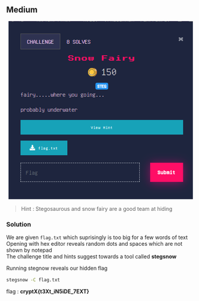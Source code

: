 ## Medium

<p align="center"><img src="header.png" width="" height=""/></p>

> Hint : Stegosaurous and snow fairy are a good team at hiding

### Solution

We are given `flag.txt` which suprisingly is too big for a few words of text \
Opening with hex editor reveals random dots and spaces which are not shown by notepad \
The challenge title and hints suggest towards a tool called **stegsnow**

Running stegnow reveals our hidden flag
```sh
stegsnow -C flag.txt
```

flag : **cryptX\{t3Xt_iN5iDE_7EXT}**